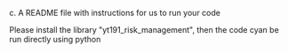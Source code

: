 c. A README file with instructions for us to run your code

Please install the library "yt191_risk_management", then the code cyan be run directly using python
